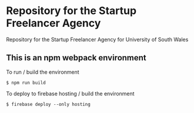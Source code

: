 # Repository for the Startup Freelancer Agency

Repository for the Startup Freelancer Agency for University of South Wales


## This is an npm webpack environment  
To run / build the environment
```console
$ npm run build

```  

To deploy to firebase hosting / build the environment  
```console  
$ firebase deploy --only hosting  

```  

